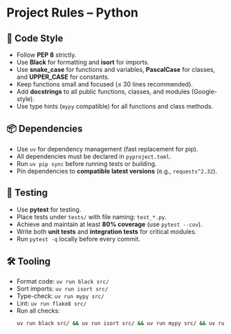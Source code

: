 # Project Rules – Python

## 🐍 Code Style
- Follow **PEP 8** strictly.
- Use **Black** for formatting and **isort** for imports.
- Use **snake_case** for functions and variables, **PascalCase** for classes, and **UPPER_CASE** for constants.
- Keep functions small and focused (≤ 30 lines recommended).
- Add **docstrings** to all public functions, classes, and modules (Google-style).
- Use type hints (`mypy` compatible) for all functions and class methods.

## 📦 Dependencies
- Use `uv` for dependency management (fast replacement for pip).
- All dependencies must be declared in `pyproject.toml`.
- Run `uv pip sync` before running tests or building.
- Pin dependencies to **compatible latest versions** (e.g., `requests^2.32`).

## 🧪 Testing
- Use **pytest** for testing.
- Place tests under `tests/` with file naming: `test_*.py`.
- Achieve and maintain at least **80% coverage** (use `pytest --cov`).
- Write both **unit tests** and **integration tests** for critical modules.
- Run `pytest -q` locally before every commit.

## 🛠️ Tooling
- Format code: `uv run black src/`
- Sort imports: `uv run isort src/`
- Type-check: `uv run mypy src/`
- Lint: `uv run flake8 src/`
- Run all checks:  
  ```bash
  uv run black src/ && uv run isort src/ && uv run mypy src/ && uv run flake8 src/ && pytest
